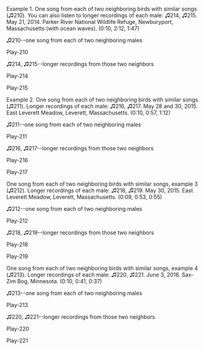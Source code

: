 
Example 1. One song from each of two neighboring birds with similar songs (♫210). You can also listen to longer recordings of each male: ♫214,
♫215. May 21, 2014. Parker River National Wildlife Refuge, Newburyport,
Massachusetts (with ocean waves). (0:10, 2:12, 1:47)

♫210--one song from each of two neighboring males

Play-210

♫214, ♫215--longer recordings from those two neighbors

Play-214

Play-215

Example 2. One song from each of two neighboring birds with similar songs (♫211). Longer recordings of each male: ♫216, ♫217. May 28 and 30, 2015. East Leverett Meadow, Leverett, Massachusetts. (0:10, 0:57, 1:12)

♫211--one song from each of two neighboring males

Play-211

♫216, ♫217--longer recordings from those two neighbors

Play-216

Play-217

One song from each of two neighboring birds with similar songs,
example 3 (♫212). Longer recordings of each male: ♫218, ♫219. May 30, 2015.
East Leverett Meadow, Leverett, Massachusetts. (0:09, 0:53, 0:55)

♫212--one song from each of two neighboring males

Play-212

♫218, ♫219--longer recordings from those two neighbors

Play-218

Play-219

One song from each of two neighboring birds with similar songs,
example 4 (♫213). Longer recordings of each male: ♫220, ♫221. June 3, 2016.
Sax-Zim Bog, Minnesota. (0:10, 0:41, 0:37)

♫213--one song from each of two neighboring males

Play-213

♫220, ♫221--longer recordings from those two neighbors

Play-220

Play-221


